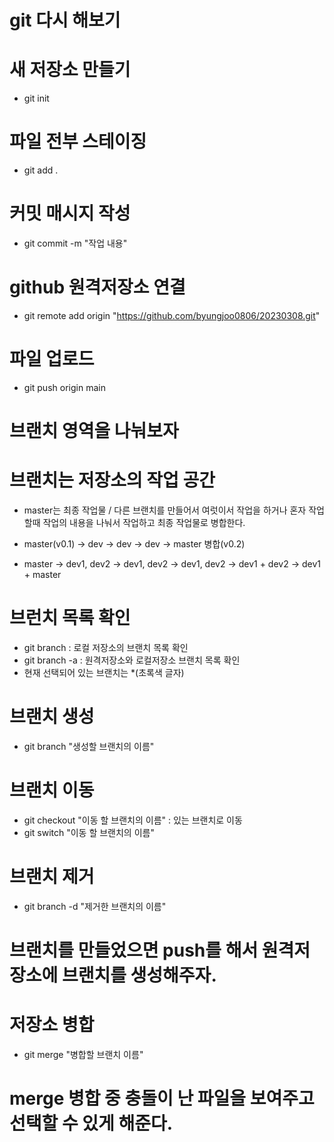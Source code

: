# git 다시 해보기
# 새 저장소 만들기
- git init

# 파일 전부 스테이징
- git add .

# 커밋 매시지 작성
- git commit -m "작업 내용"

# github 원격저장소 연결
- git remote add origin "https://github.com/byungjoo0806/20230308.git"

# 파일 업로드
- git push origin main

# 브랜치 영역을 나눠보자

# 브랜치는 저장소의 작업 공간

- master는 최종 작업물 / 다른 브랜치를 만들어서 여럿이서 
작업을 하거나 혼자 작업할때 작업의 내용을 나눠서 작업하고 최종 작업물로 병합한다.

- master(v0.1) -> dev -> dev -> dev -> master 병합(v0.2)

- master -> dev1, dev2 -> dev1, dev2 -> dev1, dev2 -> dev1 + dev2 -> dev1 + master

# 브런치 목록 확인
- git branch : 로컬 저장소의 브랜치 목록 확인
- git branch -a : 원격저장소와 로컬저장소 브랜치 목록 확인
- 현재 선택되어 있는 브랜치는 *(초록색 글자)

# 브랜치 생성
- git branch "생성할 브랜치의 이름"

# 브랜치 이동
- git checkout "이동 할 브랜치의 이름" : 있는 브랜치로 이동
- git switch "이동 할 브랜치의 이름"

# 브랜치 제거
- git branch -d "제거한 브랜치의 이름"

# 브랜치를 만들었으면 push를 해서 원격저장소에 브랜치를 생성해주자.

# 저장소 병합
- git merge "병합할 브랜치 이름"
# merge 병합 중 충돌이 난 파일을 보여주고 선택할 수 있게 해준다.
